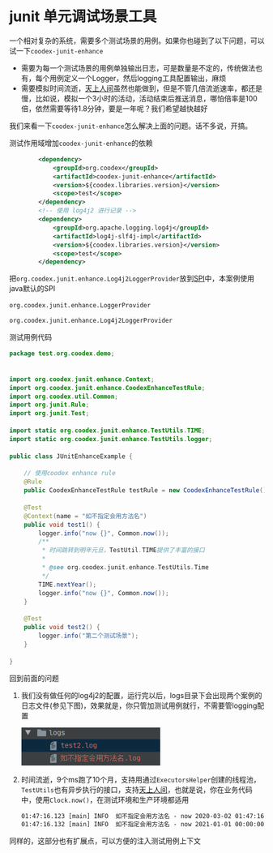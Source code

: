 # junit 单元调试场景工具

一个相对复杂的系统，需要多个测试场景的用例。如果你也碰到了以下问题，可以试一下`coodex-junit-enhance`

- 需要为每一个测试场景的用例单独输出日志，可是数量是不定的，传统做法也有，每个用例定义一个Logger，然后logging工具配置输出，麻烦
- 需要模拟时间流逝，[天上人间](../coodex-utilities/org.coodex.util.clock.md)虽然也能做到，但是不管几倍流逝速率，都还是慢，比如说，模拟一个3小时的活动，活动结束后推送消息，哪怕倍率是100倍，依然需要等待1.8分钟，要是一年呢？我们希望越快越好

我们来看一下`coodex-junit-enhance`怎么解决上面的问题。话不多说，开搞。

测试作用域增加`coodex-junit-enhance`的依赖

```xml
        <dependency>
            <groupId>org.coodex</groupId>
            <artifactId>coodex-junit-enhance</artifactId>
            <version>${coodex.libraries.version}</version>
            <scope>test</scope>
        </dependency>
        <!-- 使用 log4j2 进行记录 -->
        <dependency>
            <groupId>org.apache.logging.log4j</groupId>
            <artifactId>log4j-slf4j-impl</artifactId>
            <version>${coodex.libraries.version}</version>
            <scope>test</scope>
        </dependency>
```

把`org.coodex.junit.enhance.Log4j2LoggerProvider`放到[SPI](../coodex-utilities/SPI.md)中，本案例使用java默认的SPI

`org.coodex.junit.enhance.LoggerProvider`

```txt
org.coodex.junit.enhance.Log4j2LoggerProvider
```

测试用例代码

```java
package test.org.coodex.demo;


import org.coodex.junit.enhance.Context;
import org.coodex.junit.enhance.CoodexEnhanceTestRule;
import org.coodex.util.Common;
import org.junit.Rule;
import org.junit.Test;

import static org.coodex.junit.enhance.TestUtils.TIME;
import static org.coodex.junit.enhance.TestUtils.logger;

public class JUnitEnhanceExample {

    // 使用coodex enhance rule
    @Rule
    public CoodexEnhanceTestRule testRule = new CoodexEnhanceTestRule();

    @Test
    @Context(name = "如不指定会用方法名")
    public void test1() {
        logger.info("now {}", Common.now());
        /**
         * 时间跳转到明年元旦，TestUtil.TIME提供了丰富的接口
         *
         * @see org.coodex.junit.enhance.TestUtils.Time
         */
        TIME.nextYear();
        logger.info("now {}", Common.now());
    }

    @Test
    public void test2() {
        logger.info("第二个测试场景");
    }

}
```

回到前面的问题

1. 我们没有做任何的log4j2的配置，运行完以后，logs目录下会出现两个案例的日志文件(参见下图)，效果就是，你只管加测试用例就行，不需要管logging配置

    ![logs](../images/logs.png)

2. 时间流逝，9个ms跑了10个月，支持用通过`ExecutorsHelper`创建的线程池，`TestUtils`也有异步执行的接口，支持[天上人间](../coodex-utilities/org.coodex.util.clock.md)，也就是说，你在业务代码中，使用`Clock.now()`，在测试环境和生产环境都适用

    ```txt
    01:47:16.123 [main] INFO  如不指定会用方法名 - now 2020-03-02 01:47:16
    01:47:16.132 [main] INFO  如不指定会用方法名 - now 2021-01-01 00:00:00
    ```

同样的，这部分也有扩展点，可以方便的注入测试用例上下文
